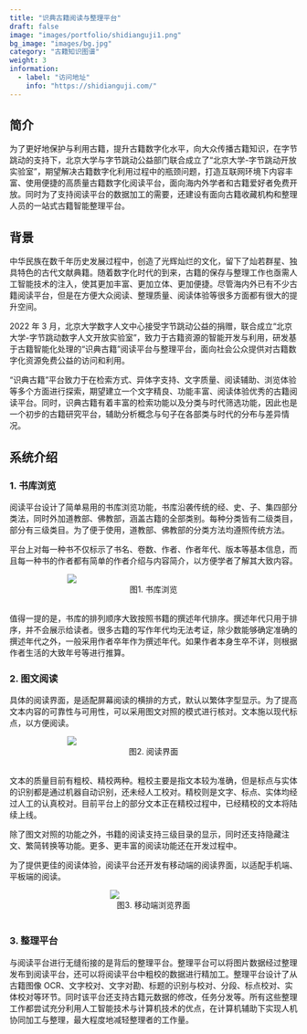 ```yaml
---
title: "识典古籍阅读与整理平台"
draft: false
image: "images/portfolio/shidianguji1.png"
bg_image: "images/bg.jpg"
category: "古籍知识图谱"
weight: 3
information:
  - label: "访问地址"
    info: "https://shidianguji.com/"
---
```


## 简介

为了更好地保护与利用古籍，提升古籍数字化水平，向大众传播古籍知识，在字节跳动的支持下，北京大学与字节跳动公益部门联合成立了“北京大学-字节跳动开放实验室”，期望解决古籍数字化利用过程中的瓶颈问题，打造互联网环境下内容丰富、使用便捷的高质量古籍数字化阅读平台，面向海内外学者和古籍爱好者免费开放。同时为了支持阅读平台的数据加工的需要，还建设有面向古籍收藏机构和整理人员的一站式古籍智能整理平台。

## 背景

中华民族在数千年历史发展过程中，创造了光辉灿烂的文化，留下了灿若群星、独具特色的古代文献典籍。随着数字化时代的到来，古籍的保存与整理工作也亟需人工智能技术的注入，使其更加丰富、更加立体、更加便捷。尽管海内外已有不少古籍阅读平台，但是在方便大众阅读、整理质量、阅读体验等很多方面都有很大的提升空间。

2022 年 3 月，北京大学数字人文中心接受字节跳动公益的捐赠，联合成立“北京大学-字节跳动数字人文开放实验室”，致力于古籍资源的智能开发与利用，研发基于古籍智能化处理的“识典古籍”阅读平台与整理平台，面向社会公众提供对古籍数字化资源免费公益的访问和利用。

“识典古籍”平台致力于在检索方式、异体字支持、文字质量、阅读辅助、浏览体验等多个方面进行探索，期望建立一个文字精良、功能丰富、阅读体验优秀的古籍阅读平台。同时，识典古籍有着丰富的检索功能以及分类与时代筛选功能，因此也是一个初步的古籍研究平台，辅助分析概念与句子在各部类与时代的分布与差异情况。

## 系统介绍

### 1. 书库浏览

阅读平台设计了简单易用的书库浏览功能，书库沿袭传统的经、史、子、集四部分类法，同时外加道教部、佛教部，涵盖古籍的全部类别。每种分类皆有二级类目，部分有三级类目。为了便于使用，道教部、佛教部的分类方法均遵照传统方法。

平台上对每一种书不仅标示了书名、卷数、作者、作者年代、版本等基本信息，而且每一种书的作者都有简单的作者介绍与内容简介，以方便学者了解其大致内容。

<img style="max-width:60%;display:block;margin:0 auto;" src="/images/portfolio/shidianguji2.png" />

<center>图1. 书库浏览</center>

<br />

值得一提的是，书库的排列顺序大致按照书籍的撰述年代排序。撰述年代只用于排序，并不会展示给读者。很多古籍的写作年代均无法考证，除少数能够确定准确的撰述年代之外，一般采用作者卒年作为撰述年代。如果作者本身生卒不详，则根据作者生活的大致年号等进行推算。

### 2. 图文阅读

具体的阅读界面，是适配屏幕阅读的横排的方式，默认以繁体字型显示。为了提高文本内容的可靠性与可用性，可以采用图文对照的模式进行核对。文本施以现代标点，以方便阅读。

<img style="max-width:60%;display:block;margin:0 auto;" src="/images/portfolio/shidianguji3.png" />

<center>图2. 阅读界面</center>

<br />

文本的质量目前有粗校、精校两种。粗校主要是指文本较为准确，但是标点与实体的识别都是通过机器自动识别，还未经人工校对。精校则是文字、标点、实体均经过人工的认真校对。目前平台上的部分文本正在精校过程中，已经精校的文本将陆续上线。

除了图文对照的功能之外，书籍的阅读支持三级目录的显示，同时还支持隐藏注文、繁简转换等功能。更多、更丰富的阅读功能还在开发过程中。

为了提供更佳的阅读体验，阅读平台还开发有移动端的阅读界面，以适配手机端、平板端的阅读。

<img style="max-width:30%;display:block;margin:0 auto;" src="/images/portfolio/shidianguji4.png" />

<center>图3. 移动端浏览界面</center>

<br />

### 3. 整理平台

与阅读平台进行无缝衔接的是背后的整理平台。整理平台可以将图片数据经过整理发布到阅读平台，还可以将阅读平台中粗校的数据进行精加工。整理平台设计了从古籍图像 OCR、文字校对、文字对勘、标题的识别与校对、分段、标点校对、实体校对等环节。同时该平台还支持古籍元数据的修改，任务分发等。所有这些整理工作都尝试充分利用人工智能技术与计算机技术的优点，在计算机辅助下实现人机协同加工与整理，最大程度地减轻整理者的工作量。
